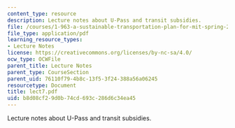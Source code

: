 ```yaml
---
content_type: resource
description: Lecture notes about U-Pass and transit subsidies.
file: /courses/1-963-a-sustainable-transportation-plan-for-mit-spring-2007/b8d08cf29d0b74cd693c286d6c34ea45_lect7.pdf
file_type: application/pdf
learning_resource_types:
- Lecture Notes
license: https://creativecommons.org/licenses/by-nc-sa/4.0/
ocw_type: OCWFile
parent_title: Lecture Notes
parent_type: CourseSection
parent_uid: 76110f79-4b8c-13f5-3f24-388a56a06245
resourcetype: Document
title: lect7.pdf
uid: b8d08cf2-9d0b-74cd-693c-286d6c34ea45
---
```

Lecture notes about U-Pass and transit subsidies.